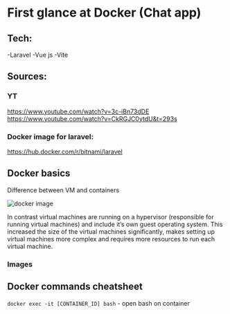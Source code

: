 # First glance at Docker (Chat app)
## Tech:
-Laravel
-Vue js
-Vite

## Sources:

### YT
https://www.youtube.com/watch?v=3c-iBn73dDE
https://www.youtube.com/watch?v=CkRGJC0ytdU&t=293s

### Docker image for laravel:
https://hub.docker.com/r/bitnami/laravel

## Docker basics

Difference between VM and containers

![docker image](https://miro.medium.com/max/720/0*ujI404Gnomn1Wz5h.webp)

In contrast virtual machines are running on a hypervisor (responsible for running virtual machines) and include it’s own guest operating system. This increased the size of the virtual machines significantly, makes setting up virtual machines more complex and requires more resources to run each virtual machine.

### Images


## Docker commands cheatsheet

`docker exec -it [CONTAINER_ID] bash` - open bash on container
